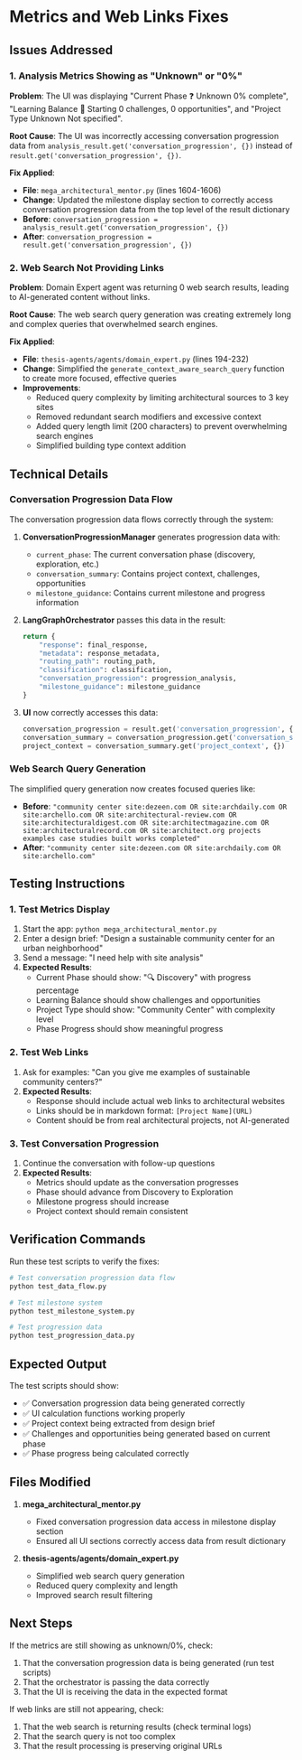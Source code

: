 # Metrics and Web Links Fixes

## Issues Addressed

### 1. Analysis Metrics Showing as "Unknown" or "0%"

**Problem**: The UI was displaying "Current Phase ❓ Unknown 0% complete", "Learning Balance 🔄 Starting 0 challenges, 0 opportunities", and "Project Type Unknown Not specified".

**Root Cause**: The UI was incorrectly accessing conversation progression data from `analysis_result.get('conversation_progression', {})` instead of `result.get('conversation_progression', {})`.

**Fix Applied**:
- **File**: `mega_architectural_mentor.py` (lines 1604-1606)
- **Change**: Updated the milestone display section to correctly access conversation progression data from the top level of the result dictionary
- **Before**: `conversation_progression = analysis_result.get('conversation_progression', {})`
- **After**: `conversation_progression = result.get('conversation_progression', {})`

### 2. Web Search Not Providing Links

**Problem**: Domain Expert agent was returning 0 web search results, leading to AI-generated content without links.

**Root Cause**: The web search query generation was creating extremely long and complex queries that overwhelmed search engines.

**Fix Applied**:
- **File**: `thesis-agents/agents/domain_expert.py` (lines 194-232)
- **Change**: Simplified the `generate_context_aware_search_query` function to create more focused, effective queries
- **Improvements**:
  - Reduced query complexity by limiting architectural sources to 3 key sites
  - Removed redundant search modifiers and excessive context
  - Added query length limit (200 characters) to prevent overwhelming search engines
  - Simplified building type context addition

## Technical Details

### Conversation Progression Data Flow

The conversation progression data flows correctly through the system:

1. **ConversationProgressionManager** generates progression data with:
   - `current_phase`: The current conversation phase (discovery, exploration, etc.)
   - `conversation_summary`: Contains project context, challenges, opportunities
   - `milestone_guidance`: Contains current milestone and progress information

2. **LangGraphOrchestrator** passes this data in the result:
   ```python
   return {
       "response": final_response,
       "metadata": response_metadata,
       "routing_path": routing_path,
       "classification": classification,
       "conversation_progression": progression_analysis,
       "milestone_guidance": milestone_guidance
   }
   ```

3. **UI** now correctly accesses this data:
   ```python
   conversation_progression = result.get('conversation_progression', {})
   conversation_summary = conversation_progression.get('conversation_summary', {})
   project_context = conversation_summary.get('project_context', {})
   ```

### Web Search Query Generation

The simplified query generation now creates focused queries like:
- **Before**: `"community center site:dezeen.com OR site:archdaily.com OR site:archello.com OR site:architectural-review.com OR site:architecturaldigest.com OR site:architectmagazine.com OR site:architecturalrecord.com OR site:architect.org projects examples case studies built works completed"`
- **After**: `"community center site:dezeen.com OR site:archdaily.com OR site:archello.com"`

## Testing Instructions

### 1. Test Metrics Display

1. Start the app: `python mega_architectural_mentor.py`
2. Enter a design brief: "Design a sustainable community center for an urban neighborhood"
3. Send a message: "I need help with site analysis"
4. **Expected Results**:
   - Current Phase should show: "🔍 Discovery" with progress percentage
   - Learning Balance should show challenges and opportunities
   - Project Type should show: "Community Center" with complexity level
   - Phase Progress should show meaningful progress

### 2. Test Web Links

1. Ask for examples: "Can you give me examples of sustainable community centers?"
2. **Expected Results**:
   - Response should include actual web links to architectural websites
   - Links should be in markdown format: `[Project Name](URL)`
   - Content should be from real architectural projects, not AI-generated

### 3. Test Conversation Progression

1. Continue the conversation with follow-up questions
2. **Expected Results**:
   - Metrics should update as the conversation progresses
   - Phase should advance from Discovery to Exploration
   - Milestone progress should increase
   - Project context should remain consistent

## Verification Commands

Run these test scripts to verify the fixes:

```bash
# Test conversation progression data flow
python test_data_flow.py

# Test milestone system
python test_milestone_system.py

# Test progression data
python test_progression_data.py
```

## Expected Output

The test scripts should show:
- ✅ Conversation progression data being generated correctly
- ✅ UI calculation functions working properly
- ✅ Project context being extracted from design brief
- ✅ Challenges and opportunities being generated based on current phase
- ✅ Phase progress being calculated correctly

## Files Modified

1. **mega_architectural_mentor.py**
   - Fixed conversation progression data access in milestone display section
   - Ensured all UI sections correctly access data from result dictionary

2. **thesis-agents/agents/domain_expert.py**
   - Simplified web search query generation
   - Reduced query complexity and length
   - Improved search result filtering

## Next Steps

If the metrics are still showing as unknown/0%, check:
1. That the conversation progression data is being generated (run test scripts)
2. That the orchestrator is passing the data correctly
3. That the UI is receiving the data in the expected format

If web links are still not appearing, check:
1. That the web search is returning results (check terminal logs)
2. That the search query is not too complex
3. That the result processing is preserving original URLs
